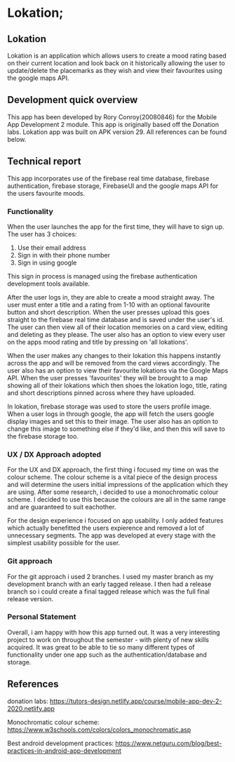 # Lokation;

## Lokation

Lokation is an application which allows users to create a mood rating based on their current location and look back on it historically allowing the user to update/delete the placemarks as they wish and view their favourites using the google maps API.


## Development quick overview
This app has been developed by Rory Conroy(20080846) for the Mobile App Development 2 module.
This app is originally based off the Donation labs. Lokation app was built on APK version 29.
All references can be found below.


## Technical report
This app incorporates use of the firebase real time database, firebase authentication, firebase storage, FirebaseUI and the google maps API for the users favourite moods.


### Functionality

When the user launches the app for the first time, they will have to sign up. The user has 3 choices:
1)  Use their email address
2)  Sign in with their phone number
3)  Sign in using google

This sign in process is managed using the firebase authentication development tools available. 

After the user logs in, they are able to create a mood straight away. The user must enter a title and a rating from 1-10 with an optional favourite button and short description. When the user presses upload this goes straight to the firebase real time database and is saved under the user's id. The user can then view all of their location memories on a card view, editing and deleting as they please.
The user also has an option to view every user on the apps mood rating and title by pressing on 'all lokations'.

When the user makes any changes to their lokation this happens instantly across the app and will be removed from the card views accordingly. The user also has an option to view their favourite lokations via the Google Maps API. When the user presses 'favourites' they will be brought to a map showing all of their lokations which then shoes the lokation logo, title, rating and short descriptions pinned across where they have uploaded.

In lokation, firebase storage was used to store the users profile image. When a user logs in through google, the app will fetch the users google display images and set this to their image. The user also has an option to change this image to something else if they'd like, and then this will save to the firebase storage too. 

### UX / DX Approach adopted

For the UX and DX approach, the first thing i focused my time on was the colour scheme. The colour scheme is a vital piece of the design process and will determine the users initial impressions of the application which they are using. After some research, i decided to use a monochromatic colour scheme. I decided to use this because the colours are all in the same range and are guaranteed to suit eachother.

For the design experience i focused on app usability. I only added features which actually benefitted the users expierence and removed a lot of unnecessary segments. The app was developed at every stage with the simplest usability possible for the user.


 ### Git approach

For the git approach i used 2 branches. I used my master branch as my development branch with an early tagged release. I then had a release branch so i could create a final tagged release which was the full final release version.


### Personal Statement
Overall, i am happy with how this app turned out. It was a very interesting project to work on throughout the semester - with plenty of new skills acquired. It was great to be able to tie so many different types of functionality under one app such as the authentication/database and storage. 











## References

donation labs:
https://tutors-design.netlify.app/course/mobile-app-dev-2-2020.netlify.app

Monochromatic colour scheme:
https://www.w3schools.com/colors/colors_monochromatic.asp

Best android development practices:
https://www.netguru.com/blog/best-practices-in-android-app-development

